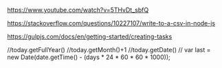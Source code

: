 https://www.youtube.com/watch?v=5THvDt_sbfQ

https://stackoverflow.com/questions/10227107/write-to-a-csv-in-node-js

https://gulpjs.com/docs/en/getting-started/creating-tasks


  //today.getFullYear()
  //today.getMonth()+1
  //today.getDate()
  // var last = new Date(date.getTime() - (days * 24 * 60 * 60 * 1000));
